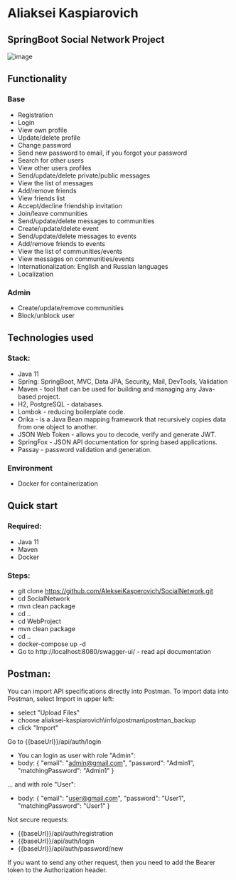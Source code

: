 # Aliaksei Kaspiarovich 

## SpringBoot Social Network Project
![image](https://images.theconversation.com/files/198568/original/file-20171211-15358-w51s6s.jpg?ixlib=rb-1.1.0&q=45&auto=format&w=926&fit=clip)
## Functionality
### Base
- Registration
- Login
- View own profile
- Update/delete profile
- Change password
- Send new password to email, if you forgot your password
- Search for other users
- View other users profiles
- Send/update/delete private/public messages
- View the list of messages
- Add/remove friends
- View friends list
- Accept/decline friendship invitation
- Join/leave communities
- Send/update/delete messages to communities
- Create/update/delete event
- Send/update/delete messages to events
- Add/remove friends to events
- View the list of communities/events
- View messages on communities/events
- Internationalization: English and Russian languages
- Localization

### Admin
- Create/update/remove communities
- Block/unblock user

## Technologies used 
### Stack:
- Java 11
- Spring: SpringBoot, MVC, Data JPA, Security, Mail, DevTools, Validation
- Maven - tool that can be used for building and managing any Java-based project. 
- H2, PostgreSQL - databases.
- Lombok - reducing boilerplate code.
- Orika - is a Java Bean mapping framework that recursively copies data from one object to another.
- JSON Web Token - allows you to decode, verify and generate JWT.
- SpringFox - JSON API documentation for spring based applications.
- Passay - password validation and generation.
### Environment
- Docker for containerization
 
 ## Quick start
 
 ### Required:
 - Java 11
 - Maven 
 - Docker
 
 ### Steps:
 - git clone https://github.com/AlekseiKasperovich/SocialNetwork.git
 - cd SocialNetwork
 - mvn clean package 
 - cd ..
 - cd WebProject
 - mvn clean package 
 - cd ..
 - docker-compose up -d
 - Go to http://localhost:8080/swagger-ui/ - read api documentation

 ## Postman:
 You can import API specifications directly into Postman. To import data into Postman, select Import in upper left:
  - select "Upload Files"
  - choose aliaksei-kaspiarovich\info\postman\postman_backup
  - click "Import"

Go to {{baseUrl}}/api/auth/login
- You can login as user with role "Admin":
 - body:
{
  "email": "admin@gmail.com",
  "password": "Admin1",
  "matchingPassword": "Admin1"
}

... and with role "User":
 - body:
{
  "email": "user@gmail.com",
  "password": "User1",
  "matchingPassword": "User1"
}

Not secure requests:
- {{baseUrl}}/api/auth/registration
- {{baseUrl}}/api/auth/login
- {{baseUrl}}/api/auth/password/new

If you want to send any other request, then you need to add the Bearer token to the Authorization header.

